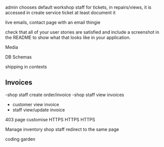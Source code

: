 admin chooses default workshop staff for tickets, in repairs/views, it is accessed in create service ticket
at least document it

live emails, contact page with an email thingie

check that all of your user stories are satisfied and include a screenshot in the README to show what that looks like in your application.


Media

DB Schemas

shipping in contexts


## Invoices

-shop staff create order/invoice
-shop staff view invoices

- customer view invoice
- staff view/update invoice

403 page customise
HTTPS HTTPS HTTPS

Manage inventory shop staff redirect to the same page

coding garden
